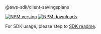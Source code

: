 @aws-sdk/client-savingsplans

[![NPM version](https://img.shields.io/npm/v/@aws-sdk/client-savingsplans/rc.svg)](https://www.npmjs.com/package/@aws-sdk/client-savingsplans)
[![NPM downloads](https://img.shields.io/npm/dm/@aws-sdk/client-savingsplans.svg)](https://www.npmjs.com/package/@aws-sdk/client-savingsplans)

For SDK usage, please step to [SDK readme](https://github.com/aws/aws-sdk-js-v3).
